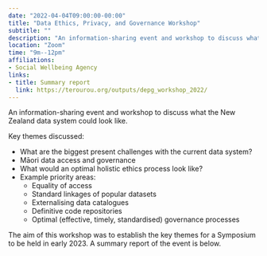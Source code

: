 ```yaml
---
date: "2022-04-04T09:00:00-00:00"
title: "Data Ethics, Privacy, and Governance Workshop"
subtitle: ""
description: "An information-sharing event and workshop to discuss what the New Zealand data system could look like."
location: "Zoom"
time: "9m--12pm"
affiliations:
- Social Wellbeing Agency
links:
- title: Summary report
  link: https://terourou.org/outputs/depg_workshop_2022/
---
```


An information-sharing event and workshop to discuss what the New Zealand data system could look like.

Key themes discussed:

* What are the biggest present challenges with the current data system?
* Māori data access and governance
* What would an optimal holistic ethics process look like?
* Example priority areas:
    * Equality of access
    * Standard linkages of popular datasets
    * Externalising data catalogues
    * Definitive code repositories
    * Optimal (effective, timely, standardised) governance processes

The aim of this workshop was to establish the key themes for a Symposium to be held in early 2023. A summary report of the event is below.
